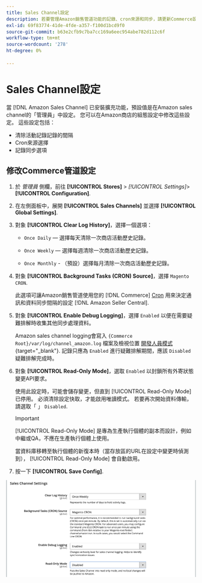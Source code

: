 ```yaml
---
title: Sales Channel設定
description: 若要管理Amazon銷售管道功能的記錄、cron來源和同步，請更新Commerce設定。
exl-id: 69f83774-41de-4fde-a357-f100d1bcd9f0
source-git-commit: b63e2cfb9c7ba7cc169a6eec954abe782d112c6f
workflow-type: tm+mt
source-wordcount: '278'
ht-degree: 0%

---
```


# Sales Channel設定

當 [!DNL Amazon Sales Channel] 已安裝擴充功能，預設值是在Amazon sales channel的「管理員」中設定。 您可以在Amazon商店的組態設定中修改這些設定。 這些設定包括：

- 清除活動記錄記錄的間隔
- Cron來源選擇
- 記錄同步選項

## 修改Commerce管道設定

1. 於 _管理員_ 側欄，前往 **[!UICONTROL Stores]** > _[!UICONTROL Settings]_>**[!UICONTROL Configuration]**.

1. 在左側面板中，展開 **[!UICONTROL Sales Channels]** 並選擇 **[!UICONTROL Global Settings]**.

1. 對象 **[!UICONTROL Clear Log History]**，選擇一個選項：

   - `Once Daily`  — 選擇每天清除一次商店活動歷史記錄。

   - `Once Weekly`  — 選擇每週清除一次商店活動歷史記錄。

   - `Once Monthly` - （預設）選擇每月清除一次商店活動歷史記錄。

1. 對象 **[!UICONTROL Background Tasks (CRON) Source]**，選擇 `Magento CRON`.

   此選項可讓Amazon銷售管道使用您的 [!DNL Commerce] [Cron](https://docs.magento.com/user-guide/system/cron.html) 用來決定通訊和資料同步間隔的設定 [!DNL Amazon Seller Central].

1. 對象 **[!UICONTROL Enable Debug Logging]**，選擇 `Enabled` 以便在需要疑難排解時收集其他同步處理資料。

   Amazon sales channel logging會寫入 `{Commerce Root}/var/log/channel_amazon.log` 檔案及檢視位置 [開發人員模式](https://docs.magento.com/user-guide/magento/installation-modes.html){target="_blank"}. 記錄只應為 `Enabled` 進行疑難排解期間，應該 `Disabled` 疑難排解完成時。

1. 對象 **[!UICONTROL Read-Only Mode]**，選取 `Enabled` 以封鎖所有外寄狀態變更API要求。

   使用此設定時，可能會儲存變更，但直到 [!UICONTROL Read-Only Mode] 已停用。 必須清除設定快取，才能啟用唯讀模式。 若要再次開始資料傳輸，請選取「 」 `Disabled`.

   >[!IMPORTANT]
   >
   >[!UICONTROL Read-Only Mode] 是專為生產執行個體的副本而設計，例如中繼或QA，不應在生產執行個體上使用。
   >
   >當資料庫移轉至執行個體的新復本時（當存放區的URL在設定中變更時偵測到）， [!UICONTROL Read-Only Mode] 會自動啟用。

1. 按一下 **[!UICONTROL Save Config]**.

![Sales Channel組態設定](assets/config-sales-channel-global-settings.png)
